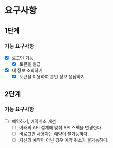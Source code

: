 # 요구사항

## 1단계

### 기능 요구사항

- [x] 로그인 기능
    - [x] 토큰을 발급
- [x] 내 정보 조회하기
    - [x] 토큰을 이용하여 본인 정보 응답하기

## 2단계

### 기능 요구사항

- [ ] 예약하기, 예약취소 개선
    - [ ] 아래의 API 설계에 맞춰 API 스펙을 변경한다.
    - [ ] 비로그인 사용자는 예약이 불가능하다.
    - [ ] 자신의 예약이 아닌 경우 예약 취소가 불가능하다.